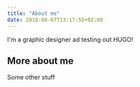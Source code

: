 ```yaml
---
title: "About me"
date: 2018-04-07T13:17:55+02:00
---
```


I'm a graphic designer ad testing out HUGO!

## More about me

Some other stuff
